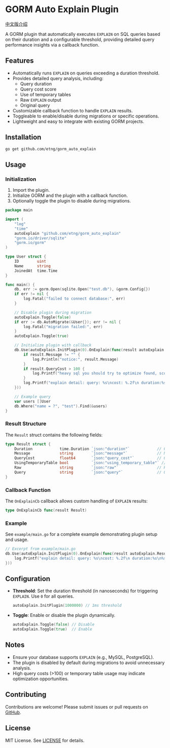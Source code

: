 # GORM Auto Explain Plugin

[中文版介绍](./README_ZH.md)

A GORM plugin that automatically executes `EXPLAIN` on SQL queries based on their duration and a configurable threshold, providing detailed query performance insights via a callback function.

## Features

- Automatically runs `EXPLAIN` on queries exceeding a duration threshold.
- Provides detailed query analysis, including:
  - Query duration
  - Query cost score
  - Use of temporary tables
  - Raw `EXPLAIN` output
  - Original query
- Customizable callback function to handle `EXPLAIN` results.
- Toggleable to enable/disable during migrations or specific operations.
- Lightweight and easy to integrate with existing GORM projects.

## Installation

```bash
go get github.com/etng/gorm_auto_explain
```

## Usage

### Initialization

1. Import the plugin.
2. Initialize GORM and the plugin with a callback function.
3. Optionally toggle the plugin to disable during migrations.

```go
package main

import (
    "log"
    "time"
	autoExplain "github.com/etng/gorm_auto_explain"
    "gorm.io/driver/sqlite"
    "gorm.io/gorm"
)

type User struct {
    ID        uint
    Name      string
    JoinedAt  time.Time
}

func main() {
    db, err := gorm.Open(sqlite.Open("test.db"), &gorm.Config{})
    if err != nil {
        log.Fatal("failed to connect database:", err)
    }

    // Disable plugin during migration
    autoExplain.Toggle(false)
    if err := db.AutoMigrate(&User{}); err != nil {
        log.Fatal("migration failed:", err)
    }
    autoExplain.Toggle(true)

    // Initialize plugin with callback
    db.Use(autoExplain.InitPlugin(0).OnExplain(func(result autoExplain.Result) {
        if result.Message != "" {
            log.Println("notice:", result.Message)
        }
        if result.QueryCost > 100 {
            log.Printf("heavy sql you should try to optimize found, score=%.2f, duration=%s", result.QueryCost, result.Duration)
        }
        log.Printf("explain detail: query: %s\ncost: %.2f\n duration:%s\n%s", result.Query, result.QueryCost, result.Duration, result.Raw)
    }))

    // Example query
    var users []User
    db.Where("name = ?", "test").Find(&users)
}
```

### Result Structure

The `Result` struct contains the following fields:

```go
type Result struct {
    Duration            time.Duration `json:"duration"`            // Query execution time
    Message             string        `json:"message"`             // Notices or warnings
    QueryCost           float64       `json:"query_cost"`          // Query cost score
    UsingTemporaryTable bool          `json:"using_temporary_table"` // Indicates temporary table usage
    Raw                 string        `json:"raw"`                 // Raw EXPLAIN output
    Query               string        `json:"query"`               // Original SQL query
}
```

### Callback Function

The `OnExplainCb` callback allows custom handling of `EXPLAIN` results:

```go
type OnExplainCb func(result Result)
```

### Example

See `example/main.go` for a complete example demonstrating plugin setup and usage.

```go
// Excerpt from example/main.go
db.Use(autoExplain.InitPlugin(0).OnExplain(func(result autoExplain.Result) {
    log.Printf("explain detail: query: %s\ncost: %.2f\n duration:%s\n%s", result.Query, result.QueryCost, result.Duration, result.Raw)
}))
```

## Configuration

- **Threshold**: Set the duration threshold (in nanoseconds) for triggering `EXPLAIN`. Use `0` for all queries.
  ```go
  autoExplain.InitPlugin(1000000) // 1ms threshold
  ```
- **Toggle**: Enable or disable the plugin dynamically.
  ```go
  autoExplain.Toggle(false) // Disable
  autoExplain.Toggle(true)  // Enable
  ```

## Notes

- Ensure your database supports `EXPLAIN` (e.g., MySQL, PostgreSQL).
- The plugin is disabled by default during migrations to avoid unnecessary analysis.
- High query costs (>100) or temporary table usage may indicate optimization opportunities.

## Contributing

Contributions are welcome! Please submit issues or pull requests on [GitHub](https://github.com/etng/gorm_auto_explain).

## License

MIT License. See [LICENSE](LICENSE) for details.